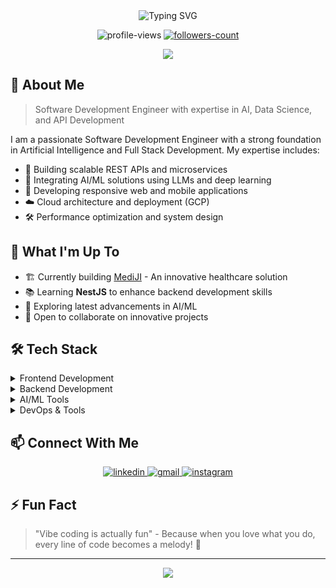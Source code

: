 <!-- Header with animated text and profile views counter -->
<div align="center">
  <img src="https://readme-typing-svg.herokuapp.com?font=Fira+Code&weight=500&size=40&pause=1000&color=6A5ACD&center=true&vCenter=true&width=600&height=100&lines=Hi+%F0%9F%91%8B%2C+I'm+Alfred+Christo;Full+Stack+Developer;AI+%26+ML+Enthusiast" alt="Typing SVG" />
  
  <p align="center">
    <img src="https://komarev.com/ghpvc/?username=alfred-christo&label=Profile%20views&color=6A5ACD&style=flat" alt="profile-views" />
    <a href="https://github.com/alfred-christo?tab=followers">
      <img src="https://img.shields.io/github/followers/alfred-christo?label=Followers&style=social" alt="followers-count">
    </a>
  </p>
</div>

<div align="center">
  <img src="https://raw.githubusercontent.com/alfred-christo/alfred-christo/output/github-contribution-grid-snake.svg" />
</div>

<!-- About Me Section -->
## 🚀 About Me

> Software Development Engineer with expertise in AI, Data Science, and API Development

I am a passionate Software Development Engineer with a strong foundation in Artificial Intelligence and Full Stack Development. My expertise includes:

- 🔨 Building scalable REST APIs and microservices
- 🤖 Integrating AI/ML solutions using LLMs and deep learning
- 📱 Developing responsive web and mobile applications
- ☁️ Cloud architecture and deployment (GCP)
- 🛠️ Performance optimization and system design

<!-- Current Work Section -->
## 🔭 What I'm Up To

- 🏗️ Currently building [MediJI](https://github.com/Alfred-Christo/MediJI) - An innovative healthcare solution
- 📚 Learning **NestJS** to enhance backend development skills
- 🌱 Exploring latest advancements in AI/ML
- 👯 Open to collaborate on innovative projects

<!-- Tech Stack Section -->
## 🛠️ Tech Stack

<details>
<summary>Frontend Development</summary>
<br>
<p align="left">
  <img src="https://img.shields.io/badge/React-20232A?style=for-the-badge&logo=react&logoColor=61DAFB" />
  <img src="https://img.shields.io/badge/TypeScript-007ACC?style=for-the-badge&logo=typescript&logoColor=white" />
  <img src="https://img.shields.io/badge/HTML5-E34F26?style=for-the-badge&logo=html5&logoColor=white" />
  <img src="https://img.shields.io/badge/CSS3-1572B6?style=for-the-badge&logo=css3&logoColor=white" />
  <img src="https://img.shields.io/badge/Flutter-02569B?style=for-the-badge&logo=flutter&logoColor=white" />
</p>
</details>

<details>
<summary>Backend Development</summary>
<br>
<p align="left">
  <img src="https://img.shields.io/badge/Node.js-339933?style=for-the-badge&logo=nodedotjs&logoColor=white" />
  <img src="https://img.shields.io/badge/NestJS-E0234E?style=for-the-badge&logo=nestjs&logoColor=white" />
  <img src="https://img.shields.io/badge/Flask-000000?style=for-the-badge&logo=flask&logoColor=white" />
  <img src="https://img.shields.io/badge/MongoDB-4EA94B?style=for-the-badge&logo=mongodb&logoColor=white" />
</p>
</details>

<details>
<summary>AI/ML Tools</summary>
<br>
<p align="left">
  <img src="https://img.shields.io/badge/TensorFlow-FF6F00?style=for-the-badge&logo=tensorflow&logoColor=white" />
  <img src="https://img.shields.io/badge/Pandas-2C2D72?style=for-the-badge&logo=pandas&logoColor=white" />
  <img src="https://img.shields.io/badge/Python-FFD43B?style=for-the-badge&logo=python&logoColor=blue" />
</p>
</details>

<details>
<summary>DevOps & Tools</summary>
<br>
<p align="left">
  <img src="https://img.shields.io/badge/Docker-2CA5E0?style=for-the-badge&logo=docker&logoColor=white" />
  <img src="https://img.shields.io/badge/GCP-4285F4?style=for-the-badge&logo=google-cloud&logoColor=white" />
  <img src="https://img.shields.io/badge/Git-F05032?style=for-the-badge&logo=git&logoColor=white" />
  <img src="https://img.shields.io/badge/Postman-FF6C37?style=for-the-badge&logo=Postman&logoColor=white" />
</p>
</details>

<!-- Contact Section -->
## 📫 Connect With Me

<p align="center">
  <a href="https://linkedin.com/in/alfred-christo" target="_blank">
    <img src="https://img.shields.io/badge/LinkedIn-0077B5?style=for-the-badge&logo=linkedin&logoColor=white" alt="linkedin" />
  </a>
  <a href="mailto:alfred250305@gmail.com">
    <img src="https://img.shields.io/badge/Gmail-D14836?style=for-the-badge&logo=gmail&logoColor=white" alt="gmail" />
  </a>
  <a href="https://instagram.com/alfr._.d" target="_blank">
    <img src="https://img.shields.io/badge/Instagram-E4405F?style=for-the-badge&logo=instagram&logoColor=white" alt="instagram" />
  </a>
</p>

<!-- Fun Fact Section -->
## ⚡ Fun Fact
> "Vibe coding is actually fun" - Because when you love what you do, every line of code becomes a melody! 🎵

---
<p align="center">
  <img src="https://capsule-render.vercel.app/api?type=waving&color=gradient&height=100&section=footer"/>
</p>


